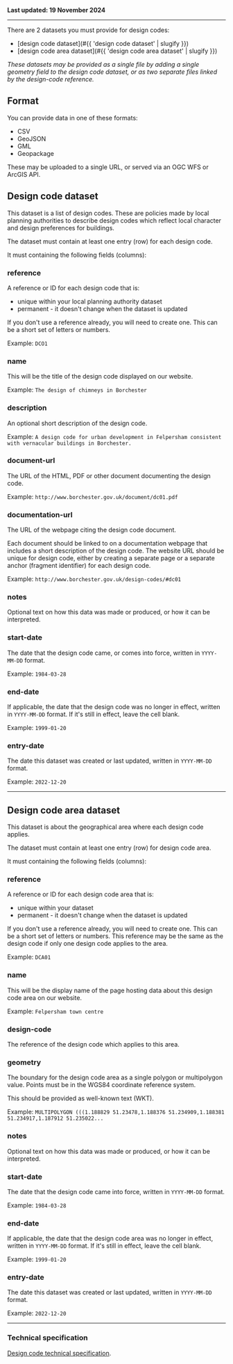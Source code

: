 **Last updated: 19 November 2024**<br/>

---

There are 2 datasets you must provide for design codes:

- [design code dataset](#{{ 'design code dataset' | slugify }})
- [design code area dataset](#{{ 'design code area dataset' | slugify }})

_These datasets may be provided as a single file by adding a single geometry field to the design code dataset, or as two separate files linked by the design-code reference._

Format
------

You can provide data in one of these formats:

-   CSV
-   GeoJSON
-   GML
-   Geopackage

These may be uploaded to a single URL, or served via an OGC WFS or ArcGIS API.

Design code dataset
-------------------

This dataset is a list of design codes. These are policies made by local planning authorities to describe design codes which reflect local character and design preferences for buildings.

The dataset must contain at least one entry (row) for each design code.

It must containing the following fields (columns):

### reference

A reference or ID for each design code that is:

-   unique within your local planning authority dataset
-   permanent - it doesn't change when the dataset is updated

If you don't use a reference already, you will need to create one. This can be a short set of letters or numbers.

Example: `DCO1`

### name

This will be the title of the design code displayed on our website.

Example: `The design of chimneys in Borchester`

### description

An optional short description of the design code.

Example: `A design code for urban development in Felpersham consistent with vernacular buildings in Borchester.`

### document-url

The URL of the HTML, PDF or other document documenting the design code.

Example: `http://www.borchester.gov.uk/document/dc01.pdf`

### documentation-url

The URL of the webpage citing the design code document.

Each document should be linked to on a documentation webpage that includes a short description of the design code.
The website URL should be unique for design code, either by creating a separate page or a separate anchor (fragment identifier) for each design code.

Example: `http://www.borchester.gov.uk/design-codes/#dc01`

### notes

Optional text on how this data was made or produced, or how it can be interpreted.

### start-date

The date that the design code came, or comes into force, written in `YYYY-MM-DD` format.

Example: `1984-03-28`

### end-date

If applicable, the date that the design code was no longer in effect, written in `YYYY-MM-DD` format. If it's still in effect, leave the cell blank.

Example: `1999-01-20`

### entry-date

The date this dataset was created or last updated, written in `YYYY-MM-DD` format.

Example: `2022-12-20`

---

Design code area dataset
------------------------

This dataset is about the geographical area where each design code applies.

The dataset must contain at least one entry (row) for design code area.

It must containing the following fields (columns):

### reference

A reference or ID for each design code area that is:

-   unique within your dataset
-   permanent - it doesn't change when the dataset is updated

If you don't use a reference already, you will need to create one. This can be a short set of letters or numbers.
This reference may be the same as the design code if only one design code applies to the area.

Example: `DCA01`

### name

This will be the display name of the page hosting data about this design code area on our website.

Example: `Felpersham town centre`

### design-code

The reference of the design code which applies to this area.

### geometry

The boundary for the design code area as a single polygon or multipolygon value. Points must be in the WGS84 coordinate reference system.

This should be provided as well-known text (WKT).

Example:
`MULTIPOLYGON (((1.188829 51.23478,1.188376 51.234909,1.188381 51.234917,1.187912 51.235022...`

### notes

Optional text on how this data was made or produced, or how it can be interpreted.

### start-date

The date that the design code came into force, written in `YYYY-MM-DD` format.

Example: `1984-03-28`

### end-date

If applicable, the date that the design code area was no longer in effect, written in `YYYY-MM-DD` format. If it's still in effect, leave the cell blank.

Example: `1999-01-20`

### entry-date

The date this dataset was created or last updated, written in `YYYY-MM-DD` format.

Example: `2022-12-20`

---

### Technical specification

[Design code technical specification](https://digital-land.github.io/specification/specification/design-code/).
